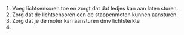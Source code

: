 1. Voeg lichtsensoren toe en zorgt dat dat ledjes kan aan laten sturen.
2. Zorg dat de lichtsensoren een de stappenmoten kunnen aansturen.
3. Zorg dat je de moter kan aansturen dmv lichtsterkte
4. 
